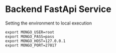 # Backend FastApi Service

Setting the environment to local execution

```
export MONGO_USER=root
export MONGO_PASS=pass
export MONGO_HOST=127.0.0.1
export MONGO_PORT=27017
```